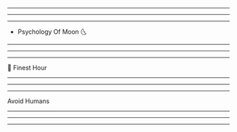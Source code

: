 ----
-----
---


- Psychology Of Moon 🌜

----
-----
------

 💬 Finest Hour 

----
-----
------

Avoid Humans 

----
------
-------
